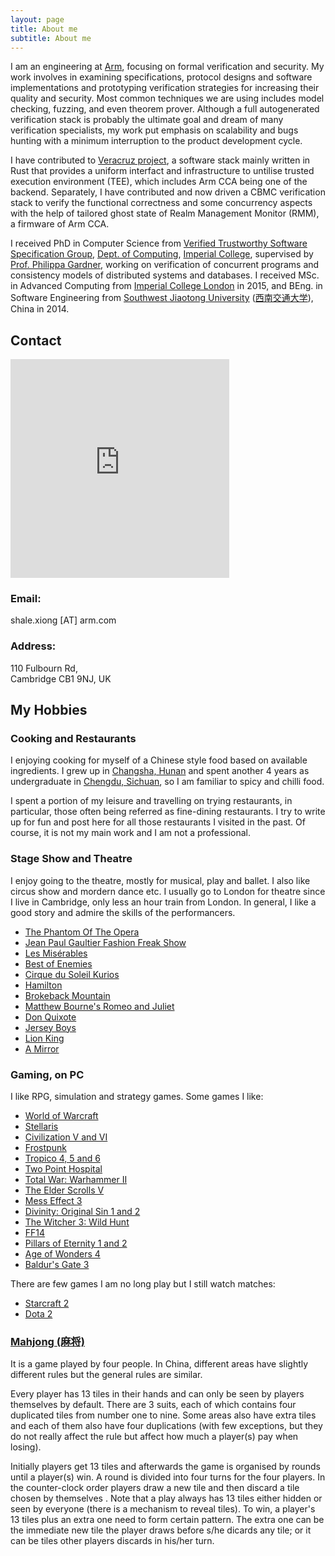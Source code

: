 ```yaml
---
layout: page
title: About me
subtitle: About me
---
```


I am an engineering at [Arm][18], focusing on formal verification and security.
My work involves in examining specifications, protocol designs and software implementations and prototyping verification strategies for increasing their quality and security.
Most common techniques we are using includes model checking, fuzzing, and even theorem prover.
Although a full autogenerated verification stack is probably the ultimate goal and dream of many verification specialists, my work put emphasis on scalability and bugs hunting with a minimum interruption to the product development cycle.

I have contributed to [Veracruz project][40], a software stack mainly written in Rust that provides a uniform interfact and infrastructure to untilise trusted execution environment (TEE), which includes Arm CCA being one of the backend.
Separately, I have contributed and now driven a CBMC verification stack to verify the functional correctness and some concurrency aspects with the help of tailored ghost state of Realm Management Monitor (RMM), a firmware of Arm CCA.

I received PhD in Computer Science from [Verified Trustworthy Software Specification Group][23], [Dept. of Computing][21], [Imperial College][22], supervised by [Prof. Philippa Gardner][24],
working on verification of concurrent programs and consistency models of distributed systems and databases.
I received MSc. in Advanced Computing from [Imperial College London][22] in 2015, and BEng. in Software Engineering from [Southwest Jiaotong University][25] ([西南交通大学][20]), China in 2014.

## Contact ##

<iframe src="https://www.google.com/maps/embed?pb=!1m18!1m12!1m3!1d16458.872650809793!2d0.16960240582994263!3d52.177491971298316!2m3!1f0!2f0!3f0!3m2!1i1024!2i768!4f13.1!3m3!1m2!1s0x47d87aab5eecea7d%3A0x3223a88453db460c!2sArm%20Ltd!5e0!3m2!1sen!2suk!4v1590186316987!5m2!1sen!2suk" width="350" height="350" frameborder="0" style="border:0;" allowfullscreen="" aria-hidden="false" tabindex="0" style="float:right;border:0">Arm Address, Google map</iframe>

### Email: ###
shale.xiong \[AT\] arm.com

### Address: ###
110 Fulbourn Rd,  <br/>
Cambridge CB1 9NJ, UK

## My Hobbies ## 

### Cooking and Restaurants ###

I enjoying cooking for myself of a Chinese style food based on available ingredients.
I grew up in [Changsha, Hunan][29] and spent another 4 years as undergraduate in [Chengdu, Sichuan][30],
so I am familiar to spicy and chilli food.

I spent a portion of my leisure and travelling on trying restaurants, in particular, those often being referred as fine-dining restaurants. 
I try to write up for fun and post here for all those restaurants I visited in the past.
Of course, it is not my main work and I am not a professional.

### Stage Show and Theatre

I enjoy going to the theatre, mostly for musical, play and ballet. 
I also like circus show and mordern dance etc.
I usually go to London for theatre since I live in Cambridge, only less an hour train from London.
In general, I like a good story and admire the skills of the performancers.

* [The Phantom Of The Opera][32]
* [Jean Paul Gaultier Fashion Freak Show][33]
* [Les Misérables][34]
* [Best of Enemies][35]
* [Cirque du Soleil Kurios][36]
* [Hamilton][37]
* [Brokeback Mountain][38]
* [Matthew Bourne's Romeo and Juliet][41]
* [Don Quixote][42]
* [Jersey Boys][43]
* [Lion King][44]
* [A Mirror][45]

### Gaming, on PC ###

I like RPG, simulation and strategy games.
Some games I like:

* [World of Warcraft][28]
* [Stellaris][5]
* [Civilization V and VI][6]
* [Frostpunk][16]
* [Tropico 4, 5 and 6][7]
* [Two Point Hospital][8]
* [Total War: Warhammer II][9]
* [The Elder Scrolls V][10]
* [Mess Effect 3][17]
* [Divinity: Original Sin 1 and 2][11]
* [The Witcher 3: Wild Hunt][12]
* [FF14][26]
* [Pillars of Eternity 1 and 2][27]
* [Age of Wonders 4][31]
* [Baldur's Gate 3][39]

There are few games I am no long play 
but I still watch matches:

* [Starcraft 2][13]
* [Dota 2][14]

### [Mahjong (麻将)][1] ###

It is a game played by four people.
In China, different areas have slightly different rules but the general rules are similar.

Every player has 13 tiles in their hands and can only be seen by players themselves by default.
There are 3 suits, each of which contains four duplicated tiles from number one to nine.
Some areas also have extra tiles and each of them also have four duplications 
(with few exceptions, but they do not really affect the rule but affect how much a player(s) pay when losing).

Initially players get 13 tiles and afterwards the game is organised by rounds until a player(s) win.
A round is divided into four turns for the four players.
In the counter-clock order players draw a new tile and then discard a tile chosen by themselves .
Note that a play always has 13 tiles either hidden or seen by everyone (there is a mechanism to reveal tiles).
To win, a player's 13 tiles plus an extra one need to form certain pattern.
The extra one can be the immediate new tile the player draws before s/he dicards any tile;
or it can be tiles other players discards in his/her turn.

[1]:https://en.wikipedia.org/wiki/Mahjong
[2]:https://en.wikipedia.org/wiki/Go_(game)
[3]:https://www.spoj.com
[4]:https://www.hackerrank.com
[5]:https://www.paradoxplaza.com/stellaris/STST01G-MASTER.html
[6]:https://civilization.com
[7]:http://www.worldoftropico.com
[8]:https://www.twopointhospital.com
[9]:https://www.totalwar.com
[10]:https://elderscrolls.bethesda.net
[11]:https://divinity.game
[12]:https://thewitcher.com
[13]:https://starcraft2.com
[14]:http://www.dota2.com
[15]:https://en.wikipedia.org/wiki/Baozi
[16]:http://www.frostpunkgame.com
[17]:http://masseffect.bioware.com/
[18]:https://www.arm.com/
[20]:http://www.swjtu.edu.cn
[21]:https://www.imperial.ac.uk/computing
[22]:https://www.imperial.ac.uk
[23]:http://vtss.doc.ic.ac.uk/
[24]:https://www.doc.ic.ac.uk/~pg/
[25]:http://english.swjtu.edu.cn
[26]:https://www.finalfantasyxiv.com/
[27]:https://eternity.obsidian.net/eternity
[28]:https://worldofwarcraft.blizzard.com/
[29]:https://en.wikipedia.org/wiki/Changsha
[30]:https://en.wikipedia.org/wiki/Chengdu
[31]:https://www.paradoxinteractive.com/games/age-of-wonders-4/about
[32]:https://uk.thephantomoftheopera.com/
[33]:https://www.jpgfashionfreakshow.com/
[34]:https://london.lesmis.com/
[35]:https://bestofenemiesplay.com/
[36]:https://www.cirquedusoleil.com/kurios
[37]:https://hamiltonmusical.com/london/
[38]:https://sohoplace.org/whats-on/brokeback-mountain
[39]:https://baldursgate3.game/
[40]:https://github.com/veracruz-project/veracruz
[41]:https://new-adventures.net/romeo-juliet#overview
[42]:https://www.roh.org.uk/tickets-and-events/don-quixote-by-carlos-acosta-details
[43]:https://jerseyboysmusical.co.uk
[44]:https://www.thelionking.co.uk/
[45]:https://almeida.co.uk/whats-on/a-mirror-west-end/
